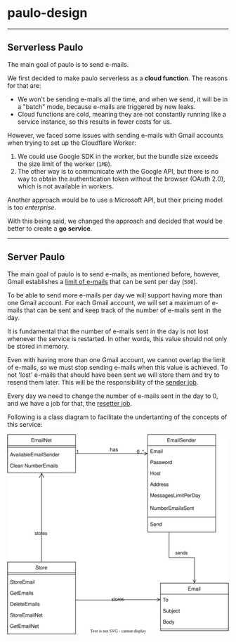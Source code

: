# paulo-design

---

## Serverless Paulo

The main goal of paulo is to send e-mails.

We first decided to make paulo serverless as a **cloud function**. The reasons for that are:

- We won't be sending e-mails all the time, and when we send, it will be in a "batch" mode, because e-mails are triggered by new leaks.
- Cloud functions are cold, meaning they are not constantly running like a service instance, so this results in fewer costs for us.

However, we faced some issues with sending e-mails with Gmail accounts when trying to set up the Cloudflare Worker:

1. We could use Google SDK in the worker, but the bundle size exceeds the size limit of the worker (`1MB`).
2. The other way is to communicate with the Google API, but there is no way to obtain the authentication token without the browser (OAuth 2.0), which is not available in workers.

Another approach would be to use a Microsoft API, but their pricing model is too *enterprise*.

With this being said, we changed the approach and decided that would be better to create a **go service**.


---

## Server Paulo

The main goal of paulo is to send e-mails, as mentioned before, however, Gmail establishes a [limit of e-mails](https://support.google.com/a/answer/166852?hl=en#zippy=) that can be sent per day (`500`).

To be able to send more e-mails per day we will support having more than one Gmail account. For each Gmail account, we will set a maximum of e-mails that can be sent and keep track of the number of e-mails sent in the day.

It is fundamental that the number of e-mails sent in the day is not lost whenever the service is restarted. In other words, this value should not only be stored in memory.

Even with having more than one Gmail account, we cannot overlap the limit of e-mails, so we must stop sending e-mails when this value is achieved. To not 'lost' e-mails that should have been sent we will store them and try to resend them later. This will be the responsibility of the [sender job](paulo-jobs.md#sender).

Every day we need to change the number of e-mails sent in the day to 0, and we have a job for that, the [resetter job](paulo-jobs.md#resetter).

Following is a class diagram to facilitate the undertanting of the concepts of this service:


![entity relationship model describing database schema](src/paulo-class-diagram.drawio.svg)